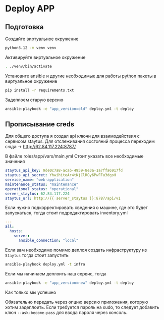 # Deploy APP

## Подготовка

Создайте виртуальное окружение

```sh
python3.12 -m venv venv
```

Активируйте виртуальное окружение

```sh
. ./venv/bin/activate
```

Установите ansible и другие необходимые для работы python пакеты в виртуальное окружение

```sh
pip install -r requirements.txt
```

Задеплоем старую версию

```sh
ansible-playbook -e "app_version=old" deploy.yml -t deploy
```

## Прописывание creds 

Для общего доступа я создал api ключи для взаимодействия с сервисом staytus.
Для отслеживания состояний процесса переходим сюда -> http://62.84.117.224:8787/

В файле roles/app/vars/main.yml 
Стоит указать все необходимые значения

```yml
staytus_api_key: 9de0c7a8-acab-4959-8e3a-1a7ffa6917fd
staytus_api_secret: YhwihiteAr4tKjClRGy6PwFFu3dgoH
service_name: "web-application" 
maintenance_status: "maintenance" 
operational_status: "operational"
server_staytus: 62.84.117.224
staytus_url: http://{{ server_staytus }}:8787/api/v1
```

Если нужно подкорректировать сведения о машине, где это будет запускаться, тогда стоит подредактировать inventory.yml
```yml
---
all:
  hosts:
    server:
      ansible_connection: "local"
```

Если вам необходимо помимо деплоя создать инфраструктуру из `Staytus` тогда стоит запустить 

```sh
ansible-playbook deploy.yml -t infra
```

Если мы начинаем деплоить наш сервис, тогда 

```sh
ansible-playbook -e "app_version=new" deploy.yml -t deploy
``` 
Как только мы успешно 

Обязательно передать через опцию версию приложения, которую хотим задеплоить.
Если требуется пароль на sudo, то следует добавить ключ `--ask-become-pass` для ввода пароля через консоль.
